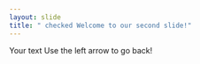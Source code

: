 ```yaml
---
layout: slide
title: " checked Welcome to our second slide!"
---
```

Your text
Use the left arrow to go back!
